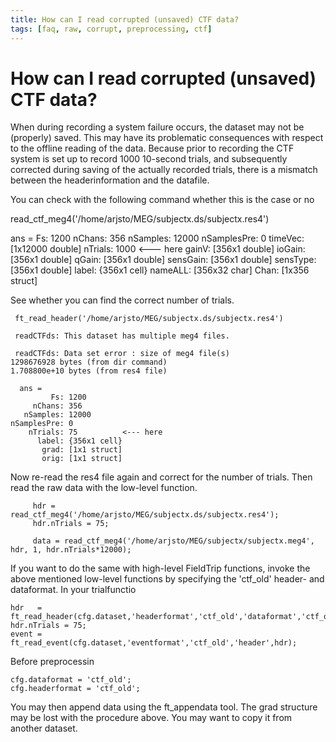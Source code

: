 ```yaml
---
title: How can I read corrupted (unsaved) CTF data?
tags: [faq, raw, corrupt, preprocessing, ctf]
---
```


# How can I read corrupted (unsaved) CTF data?

When during recording a system failure occurs, the dataset may not be (properly) saved. This may have its problematic consequences with respect to the offline reading of the data. Because prior to recording the CTF system is set up to record 1000 10-second trials, and subsequently corrected during saving of the actually recorded trials, there is a mismatch between the headerinformation and the datafile.

You can check with the following command whether this is the case or no

read_ctf_meg4('/home/arjsto/MEG/subjectx.ds/subjectx.res4')

ans =
Fs: 1200
nChans: 356
nSamples: 12000
nSamplesPre: 0
timeVec: [1x12000 double]
nTrials: 1000 <--- here
gainV: [356x1 double]
ioGain: [356x1 double]
qGain: [356x1 double]
sensGain: [356x1 double]
sensType: [356x1 double]
label: {356x1 cell}
nameALL: [356x32 char]
Chan: [1x356 struct]

See whether you can find the correct number of trials.

     ft_read_header('/home/arjsto/MEG/subjectx.ds/subjectx.res4')

     readCTFds: This dataset has multiple meg4 files.

     readCTFds: Data set error : size of meg4 file(s)
    1298676928 bytes (from dir command)
    1.708800e+10 bytes (from res4 file)

      ans =
             Fs: 1200
         nChans: 356
       nSamples: 12000
    nSamplesPre: 0
        nTrials: 75          <--- here
          label: {356x1 cell}
           grad: [1x1 struct]
           orig: [1x1 struct]


Now re-read the res4 file again and correct for the number of trials. Then read the raw data with the low-level function.

         hdr = read_ctf_meg4('/home/arjsto/MEG/subjectx.ds/subjectx.res4');
         hdr.nTrials = 75;

         data = read_ctf_meg4('/home/arjsto/MEG/subjectx/subjectx.meg4', hdr, 1, hdr.nTrials*12000);



If you want to do the same with high-level FieldTrip functions, invoke the above mentioned low-level functions by specifying the 'ctf_old' header- and dataformat. In your trialfunctio

    hdr   = ft_read_header(cfg.dataset,'headerformat','ctf_old','dataformat','ctf_old');
    hdr.nTrials = 75;
    event = ft_read_event(cfg.dataset,'eventformat','ctf_old','header',hdr);

Before preprocessin

    cfg.dataformat = 'ctf_old';
    cfg.headerformat = 'ctf_old';

You may then append data using the ft_appendata tool. The grad structure may be lost with the procedure above. You may want to copy it from another dataset.
